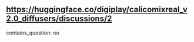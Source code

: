 ## https://huggingface.co/digiplay/calicomixreal_v2.0_diffusers/discussions/2

contains_question: no